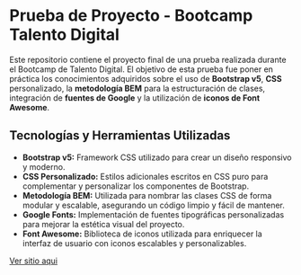 # Prueba de Proyecto - Bootcamp Talento Digital

Este repositorio contiene el proyecto final de una prueba realizada durante el Bootcamp de Talento Digital. El objetivo de esta prueba fue poner en práctica los conocimientos adquiridos sobre el uso de **Bootstrap v5**, **CSS** personalizado, la **metodología BEM** para la estructuración de clases, integración de **fuentes de Google** y la utilización de **iconos de Font Awesome**.

## Tecnologías y Herramientas Utilizadas

- **Bootstrap v5:** Framework CSS utilizado para crear un diseño responsivo y moderno.
- **CSS Personalizado:** Estilos adicionales escritos en CSS puro para complementar y personalizar los componentes de Bootstrap.
- **Metodología BEM:** Utilizada para nombrar las clases CSS de forma modular y escalable, asegurando un código limpio y fácil de mantener.
- **Google Fonts:** Implementación de fuentes tipográficas personalizadas para mejorar la estética visual del proyecto.
- **Font Awesome:** Biblioteca de iconos utilizada para enriquecer la interfaz de usuario con iconos escalables y personalizables.



[Ver sitio aqui](https://alexisenp.github.io/viajesChileV2/)
